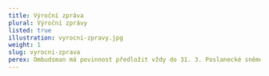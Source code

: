 ```yaml
---
title: Výroční zpráva
plural: Výroční zprávy
listed: true
illustration: vyrocni-zpravy.jpg
weight: 1
slug: vyrocni-zprava
perex: Ombudsman má povinnost předložit vždy do 31. 3. Poslanecké sněmovně zprávu o své činnosti. Její součástí jsou i doporučení ombudsmana k přijetí nebo změně právních předpisů nebo k systémovému řešení zjištěných problémů. Poslanecká sněmovna obvykle po projednání zprávy ukládá vládě, aby se doporučeními ombudsmana zabývala.
---
```

